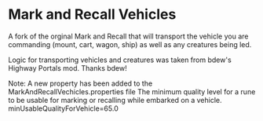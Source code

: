 # Mark and Recall Vehicles

A fork of the orginal Mark and Recall that will transport the vehicle you are commanding (mount, cart, wagon, ship) as well as any creatures being led.

Logic for transporting vehicles and creatures was taken from bdew's Highway Portals mod. Thanks bdew!


Note: A new property has been added to the MarkAndRecallVechicles.properties file
The minimum quality level for a rune to be usable for
marking or recalling while embarked on a vehicle.
minUsableQualityForVehicle=65.0
